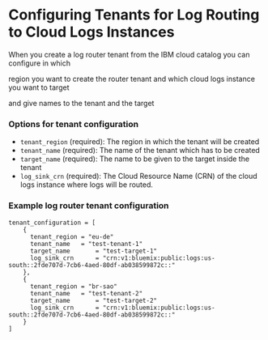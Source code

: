 # Configuring Tenants for Log Routing to Cloud Logs Instances

When you create a log router tenant from the IBM cloud catalog you can configure in which

region you want to create the router tenant and which cloud logs instance you want to target 

and give names to the tenant and the target

### Options for tenant configuration
- `tenant_region` (required): The region in which the tenant will be created
- `tenant_name` (required): The name of the tenant which has to be created
- `target_name` (required): The name to be given to the target inside the tenant
- `log_sink_crn` (required): The Cloud Resource Name (CRN) of the cloud logs instance where logs will be routed.

### Example log router tenant configuration

```hcl
tenant_configuration = [
    {
      tenant_region = "eu-de"
      tenant_name   = "test-tenant-1"
      target_name       = "test-target-1"
      log_sink_crn      = "crn:v1:bluemix:public:logs:us-south::2fde707d-7cb6-4aed-80df-ab038599872c::"
    },
    {
      tenant_region = "br-sao"
      tenant_name   = "test-tenant-2"
      target_name       = "test-target-2"
      log_sink_crn      = "crn:v1:bluemix:public:logs:us-south::2fde707d-7cb6-4aed-80df-ab038599872c::"
    }
]
```